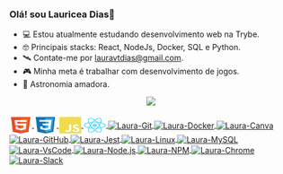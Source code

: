 ### Olá! sou Lauricea Dias👋


- 💻 Estou atualmente estudando desenvolvimento web na Trybe.
- 🤓 Principais stacks: React, NodeJs, Docker, SQL e Python.
- 🛰️ Contate-me por lauravtdias@gmail.com.
- 🎮 Minha meta é trabalhar com desenvolvimento de jogos.
- 🔭 Astronomia amadora.

<div align="center">
  <a href="https://github.com/Laura-dias388">
  <img height="180em" src="https://github-readme-stats.vercel.app/api?username=Laura-dias388&show_icons=true&theme=dracula&include_all_commits=true&count_private=true"/>
</div>
  
<div style="display: inline_block"><br>
  <img align="center" alt="Laura-HTML" height="30" width="40" src="https://raw.githubusercontent.com/devicons/devicon/master/icons/html5/html5-original.svg">
  <img align="center" alt="Laura-CSS" height="30" width="40" src="https://raw.githubusercontent.com/devicons/devicon/master/icons/css3/css3-original.svg">
  <img align="center" alt="Laura-Js" height="30" width="40" src="https://raw.githubusercontent.com/devicons/devicon/master/icons/javascript/javascript-plain.svg">
  <img align="center" alt="Laura-React" height="30" width="40" src="https://raw.githubusercontent.com/devicons/devicon/master/icons/react/react-original.svg">
  <img align="center" alt="Laura-Git" height="30" width="40" src="https://cdn.jsdelivr.net/gh/devicons/devicon/icons/git/git-original.svg" />
  <img align="center" alt="Laura-Docker" height="30" width="40" src="https://cdn.jsdelivr.net/gh/devicons/devicon/icons/docker/docker-original.svg" />
  <img align="center" alt="Laura-Canva" height="30" width="40" src="https://cdn.jsdelivr.net/gh/devicons/devicon/icons/canva/canva-original.svg" />
  <img align="center" alt="Laura-GitHub" height="30" width="40" src="https://cdn.jsdelivr.net/gh/devicons/devicon/icons/github/github-original-wordmark.svg" />
  <img align="center" alt="Laura-Jest" height="30" width="40" src="https://cdn.jsdelivr.net/gh/devicons/devicon/icons/jest/jest-plain.svg" />
  <img align="center" alt="Laura-Linux" height="30" width="40" src="https://cdn.jsdelivr.net/gh/devicons/devicon/icons/linux/linux-original.svg" />
  <img align="center" alt="Laura-MySQL" height="30" width="40" src="https://cdn.jsdelivr.net/gh/devicons/devicon/icons/mysql/mysql-original-wordmark.svg" />
  <img align="center" alt="Laura-VsCode" height="30" width="40" src="https://cdn.jsdelivr.net/gh/devicons/devicon/icons/vscode/vscode-original.svg" />
  <img align="center" alt="Laura-Node.js" height="30" width="40" src="https://cdn.jsdelivr.net/gh/devicons/devicon/icons/nodejs/nodejs-original.svg" />
  <img align="center" alt="Laura-NPM" height="30" width="40" src="https://cdn.jsdelivr.net/gh/devicons/devicon/icons/npm/npm-original-wordmark.svg" />
  <img align="center" alt="Laura-Chrome" height="30" width="40" src="https://cdn.jsdelivr.net/gh/devicons/devicon/icons/chrome/chrome-original.svg" />
  <img align="center" alt="Laura-Slack" height="30" width="40" src="https://cdn.jsdelivr.net/gh/devicons/devicon/icons/slack/slack-original.svg" />
</div>


